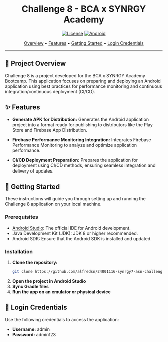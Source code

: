 <div align="center">

# Challenge 8 - BCA x SYNRGY Academy

[![License](https://img.shields.io/badge/License-MIT-blue.svg?style=for-the-badge)](LICENSE)
[![Android](https://img.shields.io/badge/Android-3DDC84?style=for-the-badge&logo=android&logoColor=white)](https://www.android.com/)

<p align="center">
  <a href="#-project-overview">Overview</a> •
  <a href="#-features">Features</a> •
  <a href="#-getting-started">Getting Started</a> •
  <a href="#-login-credentials">Login Credentials</a>
</p>

</div>

---

## 🌟 Project Overview

Challenge 8 is a project developed for the BCA x SYNRGY Academy Bootcamp. This application focuses on preparing and deploying an Android application using best practices for performance monitoring and continuous integration/continuous deployment (CI/CD).

## ✨ Features

- **Generate APK for Distribution:** Generates the Android application project into a format ready for publishing to distributors like the Play Store and Firebase App Distribution.

- **Firebase Performance Monitoring Integration:** Integrates Firebase Performance Monitoring to analyze and optimize application performance.

- **CI/CD Deployment Preparation:** Prepares the application for deployment using CI/CD methods, ensuring seamless integration and delivery of updates.

## 🚀 Getting Started

These instructions will guide you through setting up and running the Challenge 8 application on your local machine.

### Prerequisites

- [Android Studio](https://developer.android.com/studio): The official IDE for Android development.
- Java Development Kit (JDK): JDK 8 or higher recommended.
- Android SDK: Ensure that the Android SDK is installed and updated.

### Installation

1. **Clone the repository:**
   ```sh
   git clone https://github.com/alfredsn/24001116-synrgy7-asn-challenge-ch8.git

2. **Open the project in Android Studio**
3. **Sync Gradle files**
4. **Run the app on an emulator or physical device**

## 📱 Login Credentials

Use the following credentials to access the application:

- **Username:** admin  
- **Password:** admin123  

